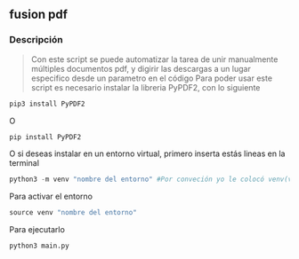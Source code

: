 ## fusion pdf

### Descripción
>Con este script se puede automatizar la tarea de unir manualmente múltiples documentos pdf, y digirir las descargas a un lugar especifico desde un parametro en el código
Para poder usar este script es necesario instalar la libreria PyPDF2, con lo siguiente

```python
pip3 install PyPDF2
```
O
```python
pip install PyPDF2
```

O si deseas instalar en un entorno virtual, primero inserta estás lineas en la terminal

```python
python3 -m venv "nombre del entorno" #Por conveción yo le colocó venv(virtual enviroment)
```
Para activar el entorno
```python
source venv "nombre del entorno"
```
Para ejecutarlo 
```python
python3 main.py
```
